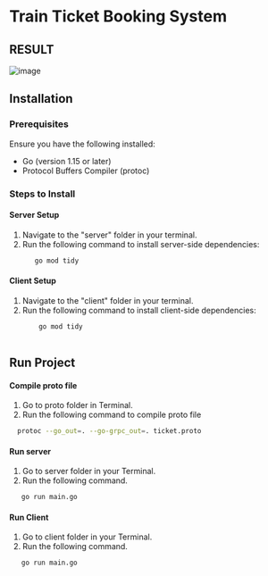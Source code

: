 # Train Ticket Booking System

## RESULT
![image](https://github.com/pranavnaikp/train_ticketing/assets/84633869/156eea73-5544-4db9-9c60-b3d2f1174430)


## Installation

### Prerequisites
Ensure you have the following installed:
- Go (version 1.15 or later)
- Protocol Buffers Compiler (protoc)

### Steps to Install

#### Server Setup
1. Navigate to the "server" folder in your terminal.
2. Run the following command to install server-side dependencies:
   ```bash
      go mod tidy
   ```

#### Client Setup
1. Navigate to the "client" folder in your terminal.
2. Run the following command to install client-side dependencies:
   ```bash
       go mod tidy
  

## Run Project

#### Compile proto file
1. Go to proto folder in Terminal.
2. Run the following command to compile proto file
  ```bash
    protoc --go_out=. --go-grpc_out=. ticket.proto
  ```
#### Run server
1. Go to server folder in your Terminal.
2. Run the following command.
 ```bash
    go run main.go
  ```

#### Run Client
1. Go to client folder in your Terminal.
2. Run the following command.
 ```bash
    go run main.go
  ```




